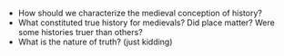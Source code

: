 - How should we characterize the medieval conception of history?
- What constituted true history for medievals? Did place matter? Were some histories truer than others?
- What is the nature of truth? (just kidding)
